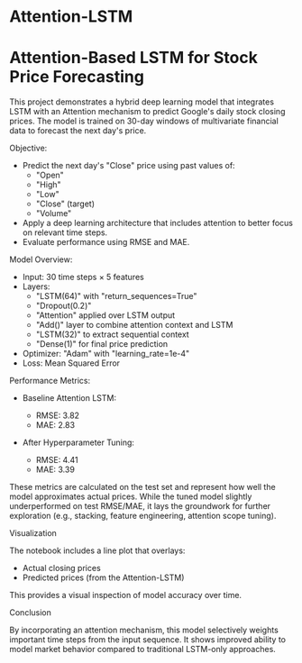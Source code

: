 # Attention-LSTM
# Attention-Based LSTM for Stock Price Forecasting

This project demonstrates a hybrid deep learning model that integrates LSTM with an Attention mechanism to predict Google's daily stock closing prices. The model is trained on 30-day windows of multivariate financial data to forecast the next day's price.

Objective:
- Predict the next day's "Close" price using past values of:
  - "Open"
  - "High"
  - "Low"
  - "Close" (target)
  - "Volume"
- Apply a deep learning architecture that includes attention to better focus on relevant time steps.
- Evaluate performance using RMSE and MAE.

Model Overview:
- Input: 30 time steps × 5 features
- Layers:
  - "LSTM(64)" with "return_sequences=True"
  - "Dropout(0.2)"
  - "Attention" applied over LSTM output
  - "Add()" layer to combine attention context and LSTM
  - "LSTM(32)" to extract sequential context
  - "Dense(1)" for final price prediction
- Optimizer: "Adam" with "learning_rate=1e-4"
- Loss: Mean Squared Error

Performance Metrics:
- Baseline Attention LSTM:
  - RMSE: 3.82
  - MAE: 2.83
 
- After Hyperparameter Tuning:
  - RMSE: 4.41
  - MAE: 3.39
     
These metrics are calculated on the test set and represent how well the model approximates actual prices.
While the tuned model slightly underperformed on test RMSE/MAE, it lays the groundwork for further exploration (e.g., stacking, feature engineering, attention scope tuning).

Visualization

The notebook includes a line plot that overlays:
- Actual closing prices
- Predicted prices (from the Attention-LSTM)

This provides a visual inspection of model accuracy over time.

Conclusion

By incorporating an attention mechanism, this model selectively weights important time steps from the input sequence. It shows improved ability to model market behavior compared to traditional LSTM-only approaches.

